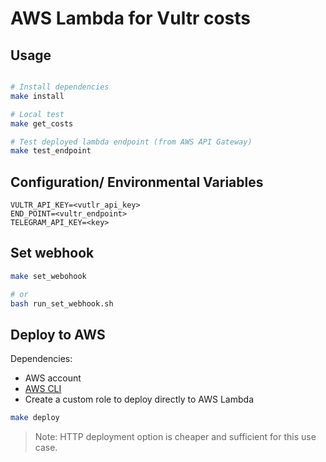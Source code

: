 # AWS Lambda for Vultr costs

## Usage

```bash

# Install dependencies
make install

# Local test
make get_costs

# Test deployed lambda endpoint (from AWS API Gateway)
make test_endpoint
```

## Configuration/ Environmental Variables

```text
VULTR_API_KEY=<vutlr_api_key>
END_POINT=<vultr_endpoint>
TELEGRAM_API_KEY=<key>
```

## Set webhook

```bash
make set_webohook

# or
bash run_set_webhook.sh
```

## Deploy to AWS

Dependencies:

- AWS account
- [AWS CLI](https://aws.amazon.com/de/cli/)
- Create a custom role to deploy directly to AWS Lambda

```bash
make deploy
```

> Note: HTTP deployment option is cheaper and sufficient for this use case.
